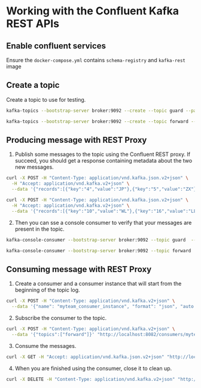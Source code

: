 # Working with the Confluent Kafka REST APIs

## Enable confluent services
Ensure the `docker-compose.yml` contains `schema-registry` and `kafka-rest` image

## Create a topic
Create a topic to use for testing.
```bash
kafka-topics --bootstrap-server broker:9092 --create --topic guard --partitions 1 --replication-factor 1

kafka-topics --bootstrap-server broker:9092 --create --topic forward --partitions 1 --replication-factor 1

```

## Producing message with REST Proxy
1. Publish some messages to the topic using the Confluent REST proxy. If succeed, you should get a response containing metadata about the two new messages. 
```bash
curl -X POST -H "Content-Type: application/vnd.kafka.json.v2+json" \
  -H "Accept: application/vnd.kafka.v2+json" \
  --data '{"records":[{"key":"4","value":"JP"},{"key":"5","value":"ZX"}]}' "http://0.0.0.0:8082/topics/guard"

curl -X POST -H "Content-Type: application/vnd.kafka.json.v2+json" \
  -H "Accept: application/vnd.kafka.v2+json" \
  --data '{"records":[{"key":"10","value":"WL"},{"key":"16","value":"LL"}]}' "http://0.0.0.0:8082/topics/forward"

```
2. Then you can sse a console consumer to verify that your messages are present in the topic.
```bash
kafka-console-consumer --bootstrap-server broker:9092 --topic guard  --from-beginning --property print.key=true

kafka-console-consumer --bootstrap-server broker:9092 --topic forward  --from-beginning --property print.key=true
```

## Consuming message with REST Proxy
1. Create a consumer and a consumer instance that will start from the beginning of the topic log.
```bash
curl -X POST -H "Content-Type: application/vnd.kafka.v2+json" \
  --data '{"name": "myteam_consumer_instance", "format": "json", "auto.offset.reset": "earliest"}' "http://localhost:8082/consumers/myteam_json_consumer"
``` 
2. Subscribe the consumer to the topic.
```bash
curl -X POST -H "Content-Type: application/vnd.kafka.v2+json" \
  --data '{"topics":["forward"]}' "http://localhost:8082/consumers/myteam_json_consumer/instances/myteam_consumer_instance/subscription"
```

3. Consume the messages.
```bash
curl -X GET -H "Accept: application/vnd.kafka.json.v2+json" "http://localhost:8082/consumers/myteam_json_consumer/instances/myteam_consumer_instance/records"
```  
4. When you are finished using the consumer, close it to clean up.
```bash
curl -X DELETE -H "Content-Type: application/vnd.kafka.v2+json" "http://localhost:8082/consumers/myteam_json_consumer/instances/myteam_consumer_instance"
```